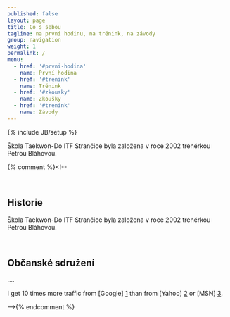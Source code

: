 ```yaml
---
published: false
layout: page
title: Co s sebou
tagline: na první hodinu, na trénink, na závody
group: navigation
weight: 1
permalink: /
menu:
  - href: '#prvni-hodina'
    name: První hodina
  - href: '#trenink'
    name: Trénink
  - href: '#zkousky'
    name: Zkoušky
  - href: '#trenink'
    name: Závody
---
```

{% include JB/setup %}

Škola Taekwon-Do ITF Strančice byla založena v roce 2002 trenérkou Petrou Bláhovou.

{% comment %}<!--

<a id="historie" class="shifted-anchor">&nbsp;</a>
## Historie ##

Škola Taekwon-Do ITF Strančice byla založena v roce 2002 trenérkou Petrou Bláhovou.

<a id="obcanske-sdruzeni" class="shifted-anchor">&nbsp;</a>
## Občanské sdružení

....

I get 10 times more traffic from [Google] [1] than from
[Yahoo] [2] or [MSN] [3].

  [1]: http://google.com/        "Google"
  [2]: http://search.yahoo.com/  "Yahoo Search"
  [3]: http://search.msn.com/    "MSN Search"
-->{% endcomment %}

